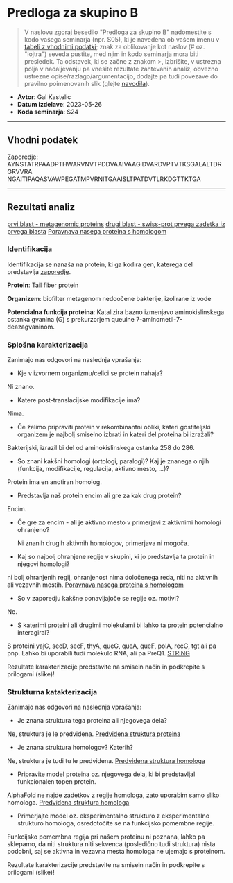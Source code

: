 # Predloga za skupino B

> V naslovu zgoraj besedilo "Predloga za skupino B" nadomestite s kodo vašega seminarja (npr. S05), ki je navedena ob vašem imenu v [tabeli z vhodnimi podatki](seminar.md); znak za oblikovanje kot naslov (# oz. "lojtra") seveda pustite, med njim in kodo seminarja mora biti presledek. Ta odstavek, ki se začne z znakom >, izbrišite, v ustrezna polja v nadaljevanju pa vnesite rezultate zahtevanih analiz, obvezno ustrezne opise/razlago/argumentacijo, dodajte pa tudi povezave do pravilno poimenovanih slik (glejte [navodila](navodila.md)).

- **Avtor**: Gal Kastelic
- **Datum izdelave**: 2023-05-26
- **Koda seminarja**: S24

---
## Vhodni podatek

Zaporedje: AYNSTATRPAADPTHWARVNVTPDDVAAIVAAGIDVARDVPTVTKSGALALTDRGRVVRA
NGAITIPAQASVAWPEGATMPVRNITGAAISLTPATDVTLRKDGTTKTGA

---
## Rezultati analiz

[prvi blast - metagenomic proteins](S24-BLAST1.png)
[drugi blast - swiss-prot prvega zadetka iz prvega blasta](S24-BLAST2.png)
[Poravnava nasega proteina s homologom](S24-Poravnava_Homologa.png)

### Identifikacija
Identifikacija se nanaša na protein, ki ga kodira gen, katerega del predstavlja  [zaporedje](#vhodni-podatek).

**Protein**: Tail fiber protein

**Organizem**: biofilter metagenom nedoočene bakterije, izolirane iz vode

**Potencialna funkcija proteina**: Katalizira bazno izmenjavo aminokislinskega ostanka gvanina (G) s prekurzorjem queuine 7-aminometil-7-deazagvaninom.

### Splošna karakterizacija
Zanimajo nas odgovori na naslednja vprašanja:
- Kje v izvornem organizmu/celici se protein nahaja?

Ni znano.

- Katere post-translacijske modifikacije ima?

Nima.

- Če želimo pripraviti protein v rekombinantni obliki, kateri gostiteljski organizem je najbolj smiselno izbrati in kateri del proteina bi izražali?

Bakterijski, izrazil bi del od aminokislinskega ostanka 258 do 286.

- So znani kakšni homologi (ortologi, paralogi)? Kaj je znanega o njih (funkcija, modifikacije, regulacija, aktivno mesto, ...)?

Protein ima en anotiran homolog. 

- Predstavlja naš protein encim ali gre za kak drug protein?

Encim.

  - Če gre za encim - ali je aktivno mesto v primerjavi z aktivnimi homologi ohranjeno?

    Ni znanih drugih aktivnih homologov, primerjava ni mogoča.

- Kaj so najbolj ohranjene regije v skupini, ki jo predstavlja ta protein in njegovi homologi?

ni bolj ohranjenih regij, ohranjenost nima določenega reda, niti na aktivnih ali vezavnih mestih.
[Poravnava nasega proteina s homologom](S24-Poravnava_Homologa.png)

- So v zaporedju kakšne ponavljajoče se regije oz. motivi?

Ne.

- S katerimi proteini ali drugimi molekulami bi lahko ta protein potencialno interagiral?

S proteini yajC, secD, secF, thyA, queG, queA, queF, polA, recG, tgt ali pa pnp. Lahko bi uporabili tudi molekulo RNA, ali pa PreQ1.
[STRING](S24-STRING.png)

Rezultate karakterizacije predstavite na smiseln način in podkrepite s prilogami (slike)!

### Strukturna katakterizacija
Zanimajo nas odgovori na naslednja vprašanja:
- Je znana struktura tega proteina ali njegovega dela?

Ne, struktura je le predvidena.
[Predvidena struktura proteina](S24-Struktura_Proteina.png)

- Je znana struktura homologov? Katerih?

Ne, struktura je tudi tu le predvidena.
[Predvidena struktura homologa](S24-Struktura_Homologa.png)

- Pripravite model proteina oz. njegovega dela, ki bi predstavljal funkcionalen topen protein.

AlphaFold ne najde zadetkov z regije homologa, zato uporabim samo sliko homologa.
[Predvidena struktura homologa](S24-Struktura_Homologa.png)

- Primerjajte model oz. eksperimentalno strukturo z eksperimentalno strukturo homologa, osredotočite se na funkcijsko pomembne regije.

Funkcijsko pomembna regija pri našem proteinu ni poznana, lahko pa sklepamo, da niti struktura niti sekvenca (posledično tudi struktura) nista podobni, saj se aktivna in vezavna mesta homologa ne ujemajo s proteinom.

Rezultate karakterizacije predstavite na smiseln način in podkrepite s prilogami (slike)!